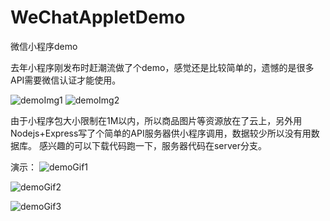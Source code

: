 # WeChatAppletDemo
微信小程序demo

去年小程序刚发布时赶潮流做了个demo，感觉还是比较简单的，遗憾的是很多API需要微信认证才能使用。

![demoImg1](http://ooqymz3vm.bkt.clouddn.com/demo1.png)
![demoImg2](http://ooqymz3vm.bkt.clouddn.com/demo2.png)

由于小程序包大小限制在1M以内，所以商品图片等资源放在了云上，另外用Nodejs+Express写了个简单的API服务器供小程序调用，数据较少所以没有用数据库。
感兴趣的可以下载代码跑一下，服务器代码在server分支。

演示：
![demoGif1](http://ooqymz3vm.bkt.clouddn.com/demo1.gif)

![demoGif2](http://ooqymz3vm.bkt.clouddn.com/demo2.gif)

![demoGif3](http://ooqymz3vm.bkt.clouddn.com/demo3.gif)
